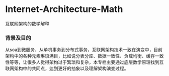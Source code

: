 # Internet-Architecture-Math
互联网架构的数学解释

### 背景及目的

从soa到微服务，从单机事务到分布式事务，互联网架构技术一致在演变中，目前架构中的各种元素琳琅满目，比如说分表分库、数据一致性、负载均衡、缓存一致性等等，让很多人觉得架构过于繁琐和复杂，本专栏主要通过底层数学原理找到互联网架构中的共同点，达到更好的抽象以及理解架构演变过程。
